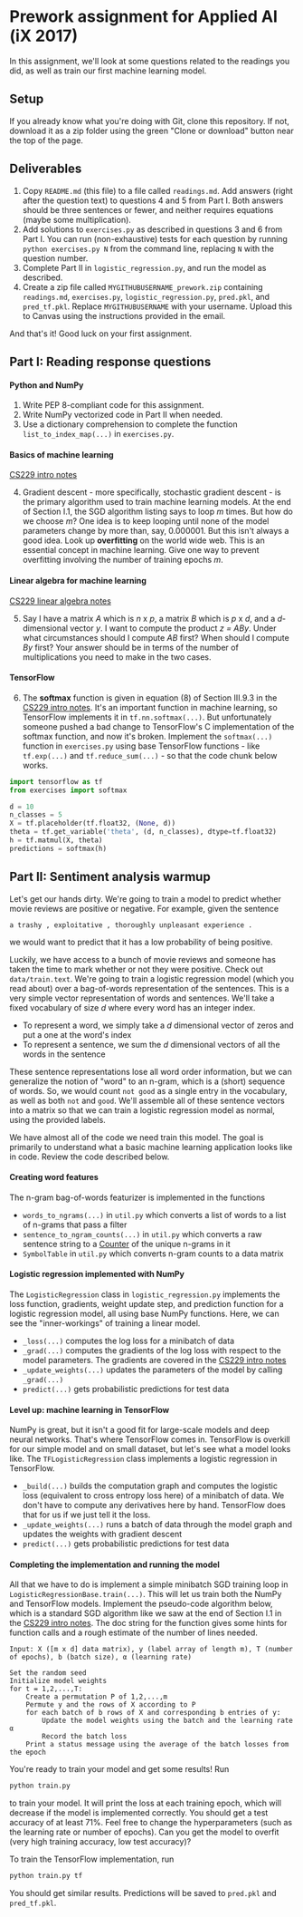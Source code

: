 # Prework assignment for Applied AI (iX 2017)

In this assignment, we'll look at some questions related to the readings you
did, as well as train our first machine learning model.

## Setup

If you already know what you're doing with Git, clone this repository.
If not, download it as a zip folder using the green "Clone or download" button
near the top of the page.

## Deliverables

1. Copy `README.md` (this file) to a file called `readings.md`. Add answers
(right after the question text) to questions 4 and 5 from Part I.
Both answers should be three sentences or fewer, and neither requires
equations (maybe some multiplication).
2. Add solutions to `exercises.py` as described in questions 3 and 6 from
Part I. You can run (non-exhaustive) tests for each question by running `python exercises.py N`
from the command line, replacing `N` with the question number.
3. Complete Part II in `logistic_regression.py`, and run the model as
described.
4. Create a zip file called `MYGITHUBUSERNAME_prework.zip` containing
`readings.md`, `exercises.py`, `logistic_regression.py`, `pred.pkl`, and
`pred_tf.pkl`. Replace `MYGITHUBUSERNAME` with your username. Upload this to
Canvas using the instructions provided in the email.

And that's it! Good luck on your first assignment.


## Part I: Reading response questions

#### Python and NumPy

1. Write PEP 8-compliant code for this assignment.
2. Write NumPy vectorized code in Part II when needed.
3. Use a dictionary comprehension to complete the function
`list_to_index_map(...)` in `exercises.py`.

#### Basics of machine learning

[CS229 intro notes](http://cs229.stanford.edu/notes/cs229-notes1.pdf)

4. Gradient descent - more specifically, stochastic gradient descent - is 
the primary algorithm used to train machine learning models.
At the end of Section I.1, the SGD algorithm listing says to loop *m* times.
But how do we choose *m*? One idea is to keep looping until none of the model
parameters change by more than, say, 0.000001. But this isn't always a good
idea. Look up **overfitting** on the world wide web. This is an essential
concept in machine learning. Give one way to prevent overfitting involving the
number of training epochs *m*.

#### Linear algebra for machine learning

[CS229 linear algebra notes](http://cs229.stanford.edu/section/cs229-linalg.pdf)



5. Say I have a matrix *A* which is *n* x *p*, a matrix *B* which is *p* x *d*,
and a *d*-dimensional vector *y*. I want to compute the
product *z = ABy*. Under what circumstances should I compute *AB* first?
When should I compute *By* first? Your answer should be in terms of the 
number of multiplications you need to make in the two cases.

#### TensorFlow

6. The **softmax** function is given in equation (8) of Section III.9.3 in the
[CS229 intro notes](http://cs229.stanford.edu/notes/cs229-notes1.pdf).
It's an important function in machine learning, so TensorFlow implements it in
`tf.nn.softmax(...)`. But unfortunately someone pushed a bad change to 
TensorFlow's C implementation of the softmax function, and now it's broken.
Implement the `softmax(...)` function in `exercises.py` using base
TensorFlow functions - like `tf.exp(...)` and `tf.reduce_sum(...)` - so that
the code chunk below works.

```python
import tensorflow as tf
from exercises import softmax

d = 10
n_classes = 5
X = tf.placeholder(tf.float32, (None, d))
theta = tf.get_variable('theta', (d, n_classes), dtype=tf.float32)
h = tf.matmul(X, theta)
predictions = softmax(h)
```

## Part II: Sentiment analysis warmup

Let's get our hands dirty. We're going to train a model
to predict whether movie reviews are positive or negative. For example,
given the sentence

```
a trashy , exploitative , thoroughly unpleasant experience .
```

we would want to predict that it has a low probability of being positive.

Luckily, we have access to a bunch of movie reviews and someone has taken the
time to mark whether or not they were positive. Check out `data/train.text`.
We're going to train a logistic regression model (which you read about)
over a bag-of-words representation of the sentences.
This is a very simple vector representation of words and sentences. We'll take
a fixed vocabulary of size *d* where every word has an integer index.

* To represent a word, we simply take a *d* dimensional vector of zeros and put
a one at the word's index
* To represent a sentence, we sum the *d* dimensional vectors of all the words
in the sentence

These sentence representations lose all word order information, but we can
generalize the notion of "word" to an n-gram, which is a (short) sequence of
words. So, we would count `not good` as a single entry in the vocabulary,
as well as both `not` and `good`. We'll assemble all of these sentence vectors
into a matrix so that we can train a logistic regression model as normal,
using the provided labels.

We have almost all of the code we need train this model.
The goal is primarily to understand what a basic machine learning application
looks like in code. Review the code described below.

#### Creating word features

The n-gram bag-of-words featurizer is implemented in the functions

* `words_to_ngrams(...)` in `util.py` which converts a list of
words to a list of n-grams that pass a filter
* `sentence_to_ngram_counts(...)` in `util.py` which converts
a raw sentence string to a [Counter](https://docs.python.org/2/library/collections.html#collections.Counter)
of the unique n-grams in it
* `SymbolTable` in `util.py` which converts n-gram counts to a data matrix

#### Logistic regression implemented with NumPy

The `LogisticRegression` class in `logistic_regression.py` implements the loss
function, gradients, weight update step, and prediction function for a 
logistic regression model, all using base NumPy functions.
Here, we can see the "inner-workings" of training a linear model.

* `_loss(...)` computes the log loss for a minibatch of data
* `_grad(...)` computes the gradients of the log loss with
respect to the model parameters. The gradients are covered in the
[CS229 intro notes](http://cs229.stanford.edu/notes/cs229-notes1.pdf)
* `_update_weights(...)` updates the parameters of the model
by calling `_grad(...)`
* `predict(...)` gets probabilistic predictions for test data

#### Level up: machine learning in TensorFlow

NumPy is great, but it isn't a good fit for large-scale models and deep
neural networks. That's where TensorFlow comes in. TensorFlow is overkill for
our simple model and on small dataset, but let's see what a model looks like.
The `TFLogisticRegression` class implements a logistic regression in TensorFlow.

* `_build(...)` builds the computation graph and computes the logistic loss
(equivalent to cross entropy loss here) of a minibatch of data.
We don't have to compute any derivatives
here by hand. TensorFlow does that for us if we just tell it the loss.
* `_update_weights(...)` runs a batch of data through the model
graph and updates the weights with gradient descent
* `predict(...)` gets probabilistic predictions for test data

#### Completing the implementation and running the model

All that we have to do is implement a simple minibatch SGD training loop in
`LogisticRegressionBase.train(...)`. This will let us train both the NumPy and 
TensorFlow models. Implement the pseudo-code algorithm below, which is a
standard SGD algorithm like we saw at the end of Section I.1 in the
[CS229 intro notes](http://cs229.stanford.edu/notes/cs229-notes1.pdf).
The doc string for the function gives some hints for function calls and 
a rough estimate of the number of lines needed.

```
Input: X ([m x d] data matrix), y (label array of length m), T (number of epochs), b (batch size), α (learning rate)

Set the random seed
Initialize model weights
for t = 1,2,...,T:
    Create a permutation P of 1,2,...,m
    Permute y and the rows of X according to P
    for each batch of b rows of X and corresponding b entries of y:
        Update the model weights using the batch and the learning rate α
        Record the batch loss
    Print a status message using the average of the batch losses from the epoch
```


You're ready to train your model and get some results! Run

```bash
python train.py
```

to train your model. It will print the loss at each training epoch, which
will decrease if the model is implemented correctly. You should get a
test accuracy of at least 71%. Feel free to change the hyperparameters
(such as the learning rate or number of epochs). Can you get the model
to overfit (very high training accuracy, low test accuracy)?

To train the TensorFlow implementation, run

```bash
python train.py tf
```

You should get similar results. Predictions will be saved to `pred.pkl` and 
`pred_tf.pkl`.
